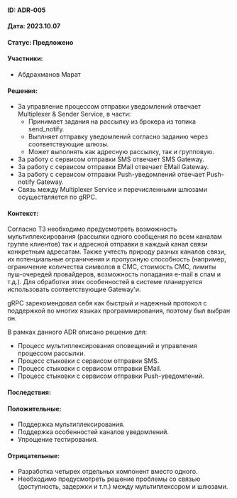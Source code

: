 #### ID: ADR-005

#### Дата: 2023.10.07

#### Статус: Предложено

#### Участники:
* Абдрахманов Марат

#### Решения:
* За управление процессом отправки уведомлений отвечает Multiplexer & Sender Service, в части:
    * Принимает задания на рассылку из брокера из топика send_notify.
    * Выплняет отправку уведомлений согласно заданию через соответствующие шлюзы.
    * Может выполнять как адресную рассылку, так и групповую.
* За работу с сервисом отправки SMS отвечает SMS Gateway.
* За работу с сервисом отправки EMail отвечает EMail Gateway.
* За работу с сервисом отправки Push-уведомлений отвечает Push-notify Gateway.
* Связь между Multiplexer Service и перечисленными шлюзами осуществляется по gRPC.

#### Контекст:
Согласно ТЗ необходимо предусмотреть возможность мультиплексирования (рассылки одного сообщения по всем каналам группе клиентов) так и адресной отправки в каждый канал связи конкретным адресатам. Также учтесть природу разных каналов связи, их потенциальные ограничения и пропускную способность (например, ограничение количества символов в СМС, стоимость СМС, лимиты пуш-очередей провайдеров, возможность попадания e-mail в спам и т.д.). Для обработки этих особенностей в системе планируется использовать соответствующие Gateway'и. 

gRPC зарекомендовал себя как быстрый и надежный протокол с поддержкой во многих языках программирования, поэтому был выбран он.

В рамках данного ADR описано решение для:
- Процесс мультиплексирования оповещений и управления процессом рассылки.
- Процесс стыковки с сервисом отправки SMS.
- Процесс стыковки с сервисом отправки EMail.
- Процесс стыковки с сервисом отправки Push-уведомлений.

#### Последствия:

#### Положительные:
* Поддержка мультиплексирования.
* Поддержка особенностей каналов уведомлений.
* Упрощение тестирования.

#### Отрицательные:
* Разработка четырех отдельных компонент вместо одного.
* Необходимо предусмотреть решение проблемы со связью (доступность, задержки и т.п.) между мультиплексором и шлюзами.